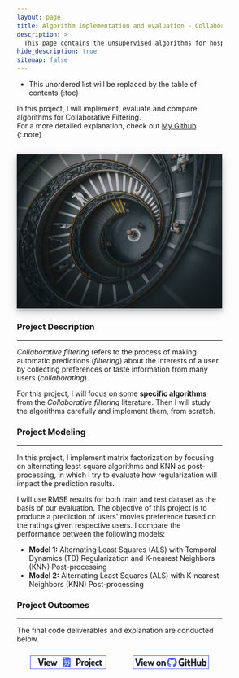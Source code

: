 ```yaml
---
layout: page
title: Algorithm implementation and evaluation - Collaborative Filtering
description: >
  This page contains the unsupervised algorithms for hospital charges
hide_description: true
sitemap: false
---
```


<style>

.banner {
  box-shadow: 0 4px 8px 0 rgba(0, 0, 0, 0.2), 0 6px 20px 0 rgba(0, 0, 0, 0.19);
  center;
}

.justify {
  text-align: justify;
}

.center {
  display: block;
  margin-left: auto;
  margin-right: auto;
  width: 50%;
}

* {
  box-sizing: border-box;
}

.column25 {
  float: left;
  width: 25%;
  padding: 10px;
}

.column30 {
  float: left;
  width: 30%;
  padding: 10px;
}

.column40 {
  float: left;
  width: 40%;
  padding: 10px;
}

.column50 {
  float: left;
  width: 50%;
  padding: 10px;
}

.column60 {
  float: left;
  width: 60%;
  padding: 10px;
}

.column70 {
  float: left;
  width: 70%;
  padding: 10px;
}

.column75 {
  float: left;
  width: 75%;
  padding: 10px;
}

.row:after {
  content: "";
  display: table;
  clear: both;
}

@media screen and (max-width: 600px) {
  .column25 {
    width: 100%;
  }
  .column30 {
    width: 100%;
  }
  .column40 {
    width: 100%;
  }
  .column50 {
    width: 100%;
  }
  .column60 {
    width: 100%;
  }
  .column70 {
    width: 100%;
  }
  .column75 {
    width: 100%;
  }
}

.button {
  display: block;
  margin-left: auto;
  margin-right: auto;
  center;
  width: 175px;
}

.button:hover{
  position: relative;
  top: -1px;
  box-shadow: 0 4px 8px 0 rgba(0, 0, 0, 0.15), 0 6px 10px 0 rgba(0, 0, 0, 0.15);
}

.button_smaller {
  display: block;
  margin-left: auto;
  margin-right: auto;
  center;
  width: 150px;
}

.button_smaller:hover{
  position: relative;
  top: -1px;
  box-shadow: 0 4px 8px 0 rgba(0, 0, 0, 0.15), 0 6px 10px 0 rgba(0, 0, 0, 0.15);
}

.button_smallest {
  display: block;
  margin-left: auto;
  margin-right: auto;
  center;
  width: 110px;
}

.button_smallest:hover{
  position: relative;
  top: -1px;
  box-shadow: 0 4px 8px 0 rgba(0, 0, 0, 0.15), 0 6px 10px 0 rgba(0, 0, 0, 0.15);
}

</style>

* This unordered list will be replaced by the table of contents
{:toc}


In this project, I will implement, evaluate and compare algorithms for Collaborative Filtering.<br>
For a more detailed explanation, check out [My Github](https://github.com/tramduong/Data-Science-Portfolio/tree/master/Collaborative%20Filtering)
{:.note}

<br>


<img src="/assets/img/ml/collaborative.jpg"  alt="Portfolio Banner" class="banner">


<br>

### Project Description
___

*Collaborative filtering* refers to the process of making automatic predictions (*filtering*) about the interests of a user by collecting preferences or taste information from many users (*collaborating*).

For this project, I will focus on some **specific algorithms** from the *Collaborative filtering* literature. Then I will study the algorithms carefully and implement them, from scratch.

### Project Modeling
___

In this project, I implement matrix factorization by focusing on alternating least square algorithms and KNN as post-processing, in which I try to evaluate how regularization will impact the prediction results.<br>

I will use RMSE results for both train and test dataset as the basis of our evaluation. The objective of this project is to produce a prediction of users' movies preference based on the ratings given respective users. I compare the performance between the following models:

+ **Model 1:** Alternating Least Squares (ALS) with Temporal Dynamics (TD) Regularization and K-nearest Neighbors (KNN) Post-processing
+ **Model 2:** Alternating Least Squares (ALS) with K-nearest Neighbors (KNN) Post-processing

### Project Outcomes
___

The final code deliverables and explanation are conducted below.<br>
<div class="row">
  <div class="column50">
    <a href="https://github.com/tramduong/Data-Science-Portfolio/blob/master/Collaborative%20Filtering/doc/Main.Rmd" target="_blank"><img src="/assets/img/project_button.png" alt="View Project" class="button_smaller">
    </a>
  </div>
  <div class="column50">
    <a href="https://github.com/tramduong/Data-Science-Portfolio/tree/master/Collaborative%20Filtering" target="_blank"><img src="/assets/img/github_button.png" alt="View on GitHub" class="button_smaller">
    </a>
  </div>
</div>
